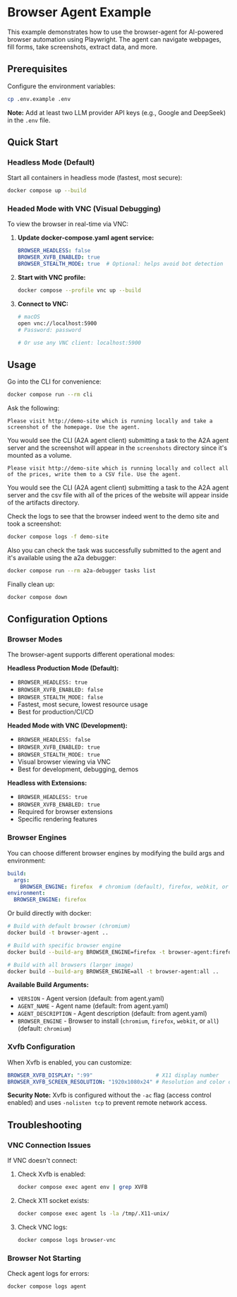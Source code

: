 # Browser Agent Example

This example demonstrates how to use the browser-agent for AI-powered browser automation using Playwright. The agent can navigate webpages, fill forms, take screenshots, extract data, and more.

## Prerequisites

Configure the environment variables:

```bash
cp .env.example .env
```

**Note:** Add at least two LLM provider API keys (e.g., Google and DeepSeek) in the `.env` file.

## Quick Start

### Headless Mode (Default)

Start all containers in headless mode (fastest, most secure):

```bash
docker compose up --build
```

### Headed Mode with VNC (Visual Debugging)

To view the browser in real-time via VNC:

1. **Update docker-compose.yaml agent service:**
   ```yaml
   BROWSER_HEADLESS: false
   BROWSER_XVFB_ENABLED: true
   BROWSER_STEALTH_MODE: true  # Optional: helps avoid bot detection
   ```

2. **Start with VNC profile:**
   ```bash
   docker compose --profile vnc up --build
   ```

3. **Connect to VNC:**
   ```bash
   # macOS
   open vnc://localhost:5900
   # Password: password

   # Or use any VNC client: localhost:5900
   ```

## Usage

Go into the CLI for convenience:

```bash
docker compose run --rm cli
```

Ask the following:

```text
Please visit http://demo-site which is running locally and take a screenshot of the homepage. Use the agent.
```

You would see the CLI (A2A agent client) submitting a task to the A2A agent server and the screenshot will appear in the `screenshots` directory since it's mounted as a volume.

```text
Please visit http://demo-site which is running locally and collect all of the prices, write them to a CSV file. Use the agent.
```

You would see the CLI (A2A agent client) submitting a task to the A2A agent server and the csv file with all of the prices of the website will appear inside of the artifacts directory.

Check the logs to see that the browser indeed went to the demo site and took a screenshot:

```bash
docker compose logs -f demo-site
```

Also you can check the task was successfully submitted to the agent and it's available using the a2a debugger:

```bash
docker compose run --rm a2a-debugger tasks list
```

Finally clean up:

```bash
docker compose down
```

## Configuration Options

### Browser Modes

The browser-agent supports different operational modes:

**Headless Production Mode (Default):**
- `BROWSER_HEADLESS: true`
- `BROWSER_XVFB_ENABLED: false`
- `BROWSER_STEALTH_MODE: false`
- Fastest, most secure, lowest resource usage
- Best for production/CI/CD

**Headed Mode with VNC (Development):**
- `BROWSER_HEADLESS: false`
- `BROWSER_XVFB_ENABLED: true`
- `BROWSER_STEALTH_MODE: true`
- Visual browser viewing via VNC
- Best for development, debugging, demos

**Headless with Extensions:**
- `BROWSER_HEADLESS: true`
- `BROWSER_XVFB_ENABLED: true`
- Required for browser extensions
- Specific rendering features

### Browser Engines

You can choose different browser engines by modifying the build args and environment:

```yaml
build:
  args:
    BROWSER_ENGINE: firefox  # chromium (default), firefox, webkit, or all
environment:
  BROWSER_ENGINE: firefox
```

Or build directly with docker:

```bash
# Build with default browser (chromium)
docker build -t browser-agent ..

# Build with specific browser engine
docker build --build-arg BROWSER_ENGINE=firefox -t browser-agent:firefox ..

# Build with all browsers (larger image)
docker build --build-arg BROWSER_ENGINE=all -t browser-agent:all ..
```

**Available Build Arguments:**
- `VERSION` - Agent version (default: from agent.yaml)
- `AGENT_NAME` - Agent name (default: from agent.yaml)
- `AGENT_DESCRIPTION` - Agent description (default: from agent.yaml)
- `BROWSER_ENGINE` - Browser to install (`chromium`, `firefox`, `webkit`, or `all`) (default: `chromium`)

### Xvfb Configuration

When Xvfb is enabled, you can customize:

```yaml
BROWSER_XVFB_DISPLAY: ":99"                    # X11 display number
BROWSER_XVFB_SCREEN_RESOLUTION: "1920x1080x24" # Resolution and color depth
```

**Security Note:** Xvfb is configured without the `-ac` flag (access control enabled) and uses `-nolisten tcp` to prevent remote network access.

## Troubleshooting

### VNC Connection Issues

If VNC doesn't connect:

1. Check Xvfb is enabled:
   ```bash
   docker compose exec agent env | grep XVFB
   ```

2. Check X11 socket exists:
   ```bash
   docker compose exec agent ls -la /tmp/.X11-unix/
   ```

3. Check VNC logs:
   ```bash
   docker compose logs browser-vnc
   ```

### Browser Not Starting

Check agent logs for errors:
```bash
docker compose logs agent
```
